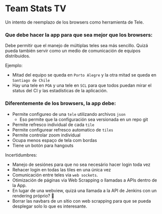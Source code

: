 # Team Stats TV

Un intento de reemplazo de los browsers como herramienta de Tele.

### Que debe hacer la app para que sea mejor que los browsers:

Debe permitir que el manejo de múltiplas teles sea más sencillo. Quizá pueda también servir como un medio de comunicación de equipos distribuidos.

Ejemplo:
- Mitad del equipo se queda en `Porto Alegre` y la otra mitad se queda en `Santiago de Chile`
- Hay una tele en `POA` y una tele en `SCL` para que todos puedan mirar el status del CI y las estadísticas de la aplicación.

### Diferentemente de los browsers, la app debe:

- Permite configureo de una `tele` utilizando archivos `json`
  - Eso permite que la configuración sea versionada en un repo git
- Permite refresco individual de cada `tile`
- Permite configurear refresco automatico de `tiles`
- Permite controlar zoom individual
- Ocupa menos espaço de tela com bordas
- Tiene un botón para hangouts

Incertidumbres:
- Manejo de sesiónes para que no sea necesário hacer login toda vez
- Rehacer login en todas las tiles en una única vez
- Comunicación entre teles via `web sockets`.
- Otimización de páginas via Web Scrapping o llamadas a APIs dentro de la App.
 - En lugar de una webview, quizá una llamada a la API de Jenkins con un rendering próprio? :boar:
 - Borrar las navbars de un sítio con web scrapping para que se pueda desplegar solo lo que es interesante.

